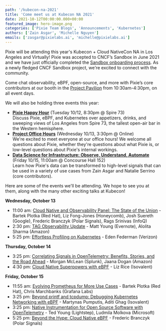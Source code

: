 ```yaml
---
path: '/kubecon-na-2021'
title: 'Come meet us at Kubecon NA 2021'
date: 2021-10-12T00:00:00.000+00:00
featured_image: hero-image.png
categories: ['Pixie Team Blogs', 'Announcements', 'Kubernetes']
authors: ['Zain Asgar', 'Michelle Nguyen']
emails: ['zasgar@pixielabs.ai', 'michelle@pixielabs.ai']
---
```

Pixie will be attending this year's Kubecon + Cloud NativeCon NA in Los Angeles and Virtually! Pixie was accepted to CNCF’s Sandbox in June 2021 and we have just officially completed the [Sandbox onboarding process](https://github.com/cncf/toc/issues/674). As a newly fledged CNCF Sandbox project, we're excited to connect with the community.

Come chat observability, eBPF, open-source, and more with Pixie’s core contributors at our booth in the [Project Pavilion](https://events.linuxfoundation.org/wp-content/uploads/2021/10/KubeCon_NA_2021_Collateral_17x11_v2.pdf) from 10:30am-4:30pm, on all event days.

We will also be holding three events this year:
- [**Pixie Happy Hour**](https://pixiehh.eventbrite.com/) (Tuesday 10/12, 8:30pm @ Spire 73)<br/>
Discuss Pixie, eBPF, and Kubernetes over appetizers, drinks, and sweeping views of Los Angeles from Spire 73, the tallest open-air bar in the Western hemisphere.
- [**Project Office Hours**](https://kccncna2021.sched.com/event/nBuh/virtual-project-office-hours-pixie) (Wednesday 10/13, 3:30pm @ Online)<br/>
We're excited to meet everyone at our office hours! We welcome all questions about Pixie, whether they're questions about what Pixie is, or low-level questions about Pixie's internal workings.
- [**Data Science for Infrastructure: Observe, Understand, Automate**](https://kccncna2021.sched.com/event/lV4c/data-science-for-infrastructure-observe-understand-automate-zain-asgar-natalie-serrino-new-relic) (Friday 10/15, 11:00am @ Concourse Hall 152)<br/>
Learn how Pixie's data can be transformed to high-level signals that can be used in a variety of use cases from Zain Asgar and Natalie Serrino (core contributors).

Here are some of the events we'll be attending. We hope to see you at them, along with the many other exciting talks at Kubecon!

**Wednesday, October 13**
- 11:00 am: [Cloud Native and Observability Panel: The State of the Union](https://kccncna2021.sched.com/event/lV1N/cloud-native-and-kubernetes-observability-panel-the-state-of-union-bartek-plotka-red-hat-liz-fong-jones-honeycomb-josh-suereth-google-frederic-branczyk-polar-signals-rags-srinivas-infoq) - Bartek Plotka (Red Hat), Liz Fong-Jones (Honeycomb), Josh Suereth (Google), Frederic Branczyk (Polar Signals), Rags Srinivas (InfoQ)
- 2:30 pm: [TAG Observability Update](https://kccncna2021.sched.com/event/lV6n/tag-observability-update-matt-young-everquote-alolita-sharma-amazon) - Matt Young (Evernote), Alolita Sharma (Amazon)
- 5:25 pm: [Effortless Profiling on Kubernetes](https://kccncna2021.sched.com/event/lV1o/effortless-profiling-on-kubernetes-eden-federman-verizon) - Eden Federman (Verizon)

**Thursday, October 14**
- 3:25 pm: [Correlating Signals in OpenTelemetry: Benefits, Stories, and the Road Ahead](https://kccncna2021.sched.com/event/lV3J/correlating-signals-in-opentelemetry-benefits-stories-and-the-road-ahead-morgan-mclean-splunk-jaana-dogan-amazon) - Morgan McLean (Splunk), Jaana Dogan (Amazon)
- 4:30 pm: [Cloud Native Superpowers with eBPF](https://kccncna2021.sched.com/event/lV2X/cloud-native-superpowers-with-ebpf-liz-rice-isovalent) - Liz Rice (Isovalent)

**Friday, October 15**
- 11:55 am: [Evolving Prometheus for More Use Cases](https://kccncna2021.sched.com/event/lV8s/evolving-prometheus-for-more-use-cases-bartek-plotka-red-hat-chris-marchbanks-grafana-labs) - Bartek Plotka (Red Hat), Chris Marchbanks (Grafana Labs)
- 3:25 pm: [Beyond printf and tcpdump: Debugging Kubernetes Networking with eBPF](https://kccncna2021.sched.com/event/lV5a/beyond-printf-and-tcpdump-debugging-kubernetes-networking-with-ebpf-martynas-pumputis-aditi-ghag-isovalent) - Martynas Pumputis, Aditi Ghag (Isovalent)
- 3:25 pm: [Native Instrumentation for Open Source Software with OpenTelemetry](https://kccncna2021.sched.com/event/lV8I/native-instrumentation-for-open-source-software-with-opentelemetry-ted-young-lightstep-ludmila-molkova-microsoft) - Ted Young (Lightstep), Ludmila Molkova (Microsoft)
- 5:25 pm: [Beyond the Hype: Cloud Native eBPF](https://kccncna2021.sched.com/event/lV6D/beyond-the-hype-cloud-native-ebpf-frederic-branczyk-polar-signals) - Frederic Branczyk (Polar Signals)
